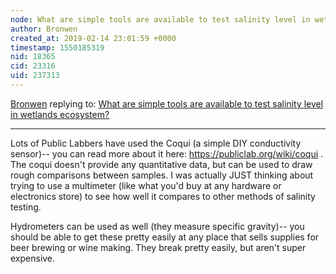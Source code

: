```yaml
---
node: What are simple tools are available to test salinity level in wetlands ecosystem?
author: Bronwen
created_at: 2019-02-14 23:01:59 +0000
timestamp: 1550185319
nid: 18365
cid: 23316
uid: 237313
---
```




[Bronwen](../profile/Bronwen) replying to: [What are simple tools are available to test salinity level in wetlands ecosystem?](../notes/Filipaul/02-14-2019/what-are-simple-tools-are-available-to-test-salinity-level-in-wetlands-ecosystem)

----
Lots of Public Labbers have used the Coqui (a simple DIY conductivity sensor)-- you can read more about it here: https://publiclab.org/wiki/coqui . The coqui doesn't provide any quantitative data, but can be used to draw rough comparisons between samples. I was actually JUST  thinking about trying to use a  multimeter (like what you'd buy at any hardware or electronics store) to see how well it compares to other methods of salinity testing. 

Hydrometers can be used as well (they measure specific gravity)-- you should be able to get these pretty easily at any place that sells supplies for beer brewing or wine making. They break pretty easily, but aren't super expensive. 